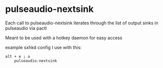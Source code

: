 # pulseaudio-nextsink

Each call to pulseaudio-nextsink iterates through the list of output sinks in pulseaudio via pactl

Meant to be used with a hotkey daemon for easy access

example sxhkd config I use with this:

```
alt + e ; a
	pulseaudio-nextsink
```
